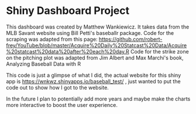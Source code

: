 # Shiny Dashboard Project
This dashboard was created by Matthew Wankiewicz. It takes data from the MLB Savant website using Bill Petti's baseballr package.
Code for the scraping was adapted from this page: https://github.com/robert-frey/YouTube/blob/master/Acquire%20Daily%20Statcast%20Data/Acquire%20statcast%20data%20after%20each%20day.R
Code for the strike zone on the pitching plot was adapted from Jim Albert and Max Marchi's book, Analyzing Baseball Data with R

This code is just a glimpse of what I did, the actual website for this shiny app is https://wnkwz.shinyapps.io/baseball_test/ , just wanted to put the code out to show how I got to the website.

In the future I plan to potentially add more years and maybe make the charts more interactive to boost the user experience.
